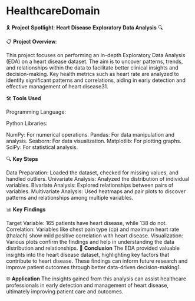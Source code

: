 # HealthcareDomain

🎗️ 𝐏𝐫𝐨𝐣𝐞𝐜𝐭 𝐒𝐩𝐨𝐭𝐥𝐢𝐠𝐡𝐭: 𝐇𝐞𝐚𝐫𝐭 𝐃𝐢𝐬𝐞𝐚𝐬𝐞 𝐄𝐱𝐩𝐥𝐨𝐫𝐚𝐭𝐨𝐫𝐲 𝐃𝐚𝐭𝐚 𝐀𝐧𝐚𝐥𝐲𝐬𝐢𝐬 🔍

📋 𝐏𝐫𝐨𝐣𝐞𝐜𝐭 𝐎𝐯𝐞𝐫𝐯𝐢𝐞𝐰:

This project focuses on performing an in-depth Exploratory Data Analysis (EDA) on a heart disease dataset. The aim is to uncover patterns, trends, and relationships within the data to facilitate better clinical insights and decision-making. Key health metrics such as heart rate are analyzed to identify significant patterns and correlations, aiding in early detection and effective management of heart disease31.

🛠️ 𝐓𝐨𝐨𝐥𝐬 𝐔𝐬𝐞𝐝 

Programming Language: 

Python Libraries:

NumPy: For numerical operations.
Pandas: For data manipulation and analysis.
Seaborn: For data visualization.
Matplotlib: For plotting graphs.
SciPy: For statistical analysis.

🔍 𝐊𝐞𝐲 𝐒𝐭𝐞𝐩𝐬

Data Preparation: Loaded the dataset, checked for missing values, and handled outliers.
Univariate Analysis: Analyzed the distribution of individual variables.
Bivariate Analysis: Explored relationships between pairs of variables.
Multivariate Analysis: Used heatmaps and pair plots to discover patterns and relationships among multiple variables.

📊 𝐊𝐞𝐲 𝐅𝐢𝐧𝐝𝐢𝐧𝐠𝐬

Target Variable: 165 patients have heart disease, while 138 do not.
Correlation: Variables like chest pain type (cp) and maximum heart rate (thalach) show mild positive correlation with heart disease.
Visualization: Various plots confirm the findings and help in understanding the data distribution and relationships.
🏁 𝐂𝐨𝐧𝐜𝐥𝐮𝐬𝐢𝐨𝐧 The EDA provided valuable insights into the heart disease dataset, highlighting key factors that contribute to heart disease. These findings can inform future research and improve patient outcomes through better data-driven decision-making1.

🌐 𝐀𝐩𝐩𝐥𝐢𝐜𝐚𝐭𝐢𝐨𝐧 The insights gained from this analysis can assist healthcare professionals in early detection and management of heart disease, ultimately improving patient care and outcomes.
